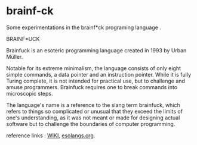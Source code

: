 # brainf-ck
Some experimentations in the brainf*ck programing language .

BRAINF*UCK

Brainfuck is an esoteric programming language created in 1993 by Urban Müller.

Notable for its extreme minimalism, the language consists of only eight simple commands, a data pointer and an instruction pointer. While it is fully Turing complete, it is not intended for practical use, but to challenge and amuse programmers. Brainfuck requires one to break commands into microscopic steps.

The language's name is a reference to the slang term brainfuck, which refers to things so complicated or unusual that they exceed the limits of one's understanding, as it was not meant or made for designing actual software but to challenge the boundaries of computer programming.

reference links : 
[WIKI](https://en.wikipedia.org/wiki/Brainfuck),
[esolangs.org](https://esolangs.org/wiki/Brainfuck).


